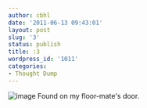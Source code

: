 ```yaml
---
author: cbhl
date: '2011-06-13 09:43:01'
layout: post
slug: '3'
status: publish
title: :3
wordpress_id: '1011'
categories:
- Thought Dump
---
```


![image](http://blog.azuresky.ca/blog/wp-content/uploads/2011/06/wpid-IMG_20110611_195457.jpg)
Found on my floor-mate's door.
